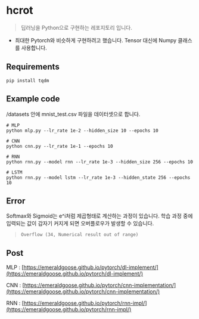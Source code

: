 # hcrot
> 딥러닝을 Python으로 구현하는 레포지토리 입니다.

- 최대한 Pytorch와 비슷하게 구현하려고 했습니다. Tensor 대신에 Numpy 클래스를 사용합니다.

## Requirements
```
pip install tqdm
```

## Example code
/datasets 안에 mnist_test.csv 파일을 데이터셋으로 합니다.  
```shell
# MLP
python mlp.py --lr_rate 1e-2 --hidden_size 10 --epochs 10

# CNN
python cnn.py --lr_rate 1e-1 --epochs 10

# RNN
python rnn.py --model rnn --lr_rate 1e-3 --hidden_size 256 --epochs 10

# LSTM
python rnn.py --model lstm --lr_rate 1e-3 --hidden_state 256 --epochs 10
```

## Error
Softmax와 Sigmoid는 e^i처럼 제곱형태로 계산하는 과정이 있습니다. 학습 과정 중에 입력되는 값이 갑자기 커지게 되면 오버플로우가 발생할 수 있습니다.  
> `Overflow (34, Numerical result out of range)`

## Post
MLP : [https://emeraldgoose.github.io/pytorch/dl-implement/](https://emeraldgoose.github.io/pytorch/dl-implement/)

CNN : [https://emeraldgoose.github.io/pytorch/cnn-implementation/](https://emeraldgoose.github.io/pytorch/cnn-implementation/)

RNN : [https://emeraldgoose.github.io/pytorch/rnn-impl/](https://emeraldgoose.github.io/pytorch/rnn-impl/)
